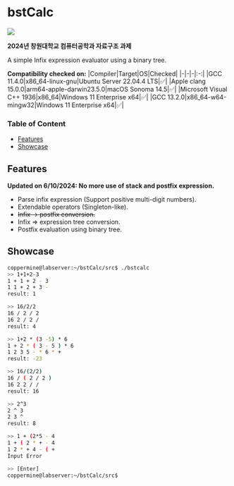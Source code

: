 # bstCalc
<img src="https://img.shields.io/badge/c-064F8C?style=for-the-badge&logo=c&logoColor=white">

**2024년 창원대학교 컴퓨터공학과 자료구조 과제**

A simple Infix expression evaluator using a binary tree.

**Compatibility checked on:**
|Compiler|Target|OS|Checked|
|-|-|-|:-:|
|GCC 11.4.0|x86_64-linux-gnu|Ubuntu Server 22.04.4 LTS|✅|
|Apple clang 15.0.0|arm64-apple-darwin23.5.0|macOS Sonoma 14.5|✅|
|Microsoft Visual C++ 1936|x86_64|Windows 11 Enterprise x64|✅|
|GCC 13.2.0|x86_64-w64-mingw32|Windows 11 Enterprise x64|✅|


### Table of Content
- [Features](#features)
- [Showcase](#showcase)

## Features
**Updated on 6/10/2024: No more use of stack and postfix expression.**
- Parse infix expression (Support positive multi-digit numbers).
- Extendable operators (Singleton-like).
- ~~Infix -> postfix conversion.~~
- Infix => expression tree conversion.
- Postfix evaluation using binary tree.
  
## Showcase
```bash
coppermine@labserver:~/bstCalc/src$ ./bstcalc
>> 1+1+2-3
1 + 1 + 2 - 3
1 1 + 2 + 3 -
result: 1

>> 16/2/2
16 / 2 / 2
16 2 / 2 /
result: 4

>> 1+2 * (3 -5) * 6
1 + 2 * ( 3 - 5 ) * 6
1 2 3 5 - * 6 * +
result: -23

>> 16/(2/2)
16 / ( 2 / 2 )
16 2 2 / /
result: 16

>> 2^3
2 ^ 3
2 3 ^
result: 8

>> 1 + (2*5 - 4
1 + ( 2 * + - 4
1 2 * + 4 - ( +
Input Error

>> [Enter]
coppermine@labserver:~/bstCalc/src$
```
